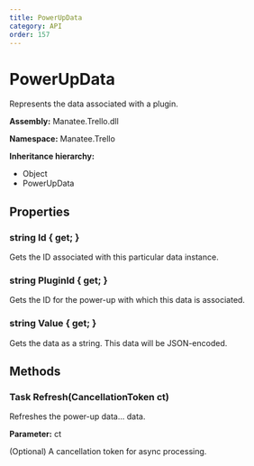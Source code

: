 ```yaml
---
title: PowerUpData
category: API
order: 157
---
```


# PowerUpData

Represents the data associated with a plugin.

**Assembly:** Manatee.Trello.dll

**Namespace:** Manatee.Trello

**Inheritance hierarchy:**

- Object
- PowerUpData

## Properties

### string Id { get; }

Gets the ID associated with this particular data instance.

### string PluginId { get; }

Gets the ID for the power-up with which this data is associated.

### string Value { get; }

Gets the data as a string. This data will be JSON-encoded.

## Methods

### Task Refresh(CancellationToken ct)

Refreshes the power-up data... data.

**Parameter:** ct

(Optional) A cancellation token for async processing.

